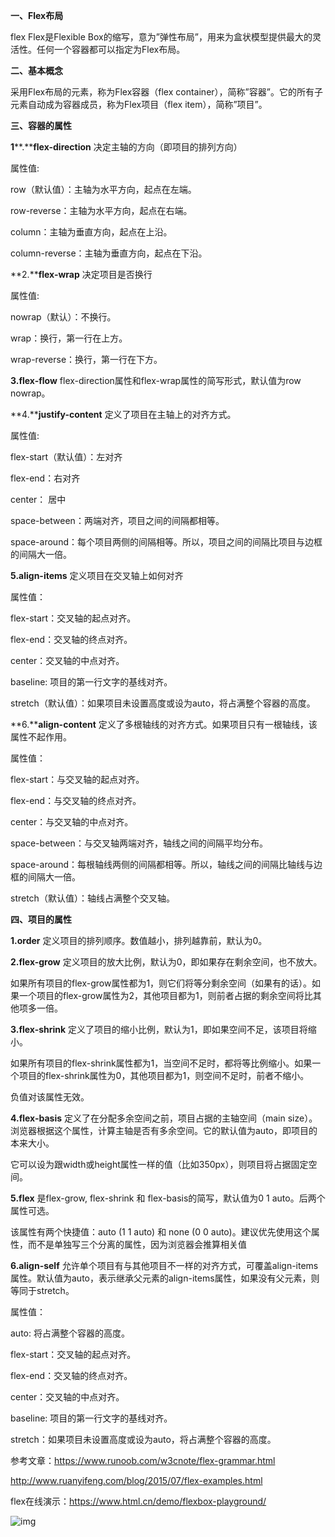 **一、Flex布局**

flex Flex是Flexible Box的缩写，意为”弹性布局”，用来为盒状模型提供最大的灵活性。任何一个容器都可以指定为Flex布局。

 

**二、基本概念**

采用Flex布局的元素，称为Flex容器（flex container），简称”容器”。它的所有子元素自动成为容器成员，称为Flex项目（flex item），简称”项目”。



**三、容器的属性**

**1****.****flex-direction**   决定主轴的方向（即项目的排列方向）

属性值:

row（默认值）：主轴为水平方向，起点在左端。

row-reverse：主轴为水平方向，起点在右端。

column：主轴为垂直方向，起点在上沿。

column-reverse：主轴为垂直方向，起点在下沿。



**2.****flex-wrap**  决定项目是否换行

属性值:

nowrap（默认）：不换行。

wrap：换行，第一行在上方。

wrap-reverse：换行，第一行在下方。



**3.flex-flow**  flex-direction属性和flex-wrap属性的简写形式，默认值为row nowrap。



**4.****justify-content**   定义了项目在主轴上的对齐方式。

属性值:

flex-start（默认值）：左对齐

flex-end：右对齐

center： 居中

space-between：两端对齐，项目之间的间隔都相等。

space-around：每个项目两侧的间隔相等。所以，项目之间的间隔比项目与边框的间隔大一倍。



**5.align-items**  定义项目在交叉轴上如何对齐

属性值：

flex-start：交叉轴的起点对齐。

flex-end：交叉轴的终点对齐。

center：交叉轴的中点对齐。

baseline: 项目的第一行文字的基线对齐。

stretch（默认值）：如果项目未设置高度或设为auto，将占满整个容器的高度。



**6.****align-content**  定义了多根轴线的对齐方式。如果项目只有一根轴线，该属性不起作用。

属性值：

flex-start：与交叉轴的起点对齐。

flex-end：与交叉轴的终点对齐。

center：与交叉轴的中点对齐。

space-between：与交叉轴两端对齐，轴线之间的间隔平均分布。

space-around：每根轴线两侧的间隔都相等。所以，轴线之间的间隔比轴线与边框的间隔大一倍。

stretch（默认值）：轴线占满整个交叉轴。



**四、项目的属性**

**1.order**  定义项目的排列顺序。数值越小，排列越靠前，默认为0。



**2.flex-grow** 定义项目的放大比例，默认为0，即如果存在剩余空间，也不放大。

如果所有项目的flex-grow属性都为1，则它们将等分剩余空间（如果有的话）。如果一个项目的flex-grow属性为2，其他项目都为1，则前者占据的剩余空间将比其他项多一倍。



**3.flex-shrink** 定义了项目的缩小比例，默认为1，即如果空间不足，该项目将缩小。

如果所有项目的flex-shrink属性都为1，当空间不足时，都将等比例缩小。如果一个项目的flex-shrink属性为0，其他项目都为1，则空间不足时，前者不缩小。

负值对该属性无效。



**4.flex-basis** 定义了在分配多余空间之前，项目占据的主轴空间（main size）。浏览器根据这个属性，计算主轴是否有多余空间。它的默认值为auto，即项目的本来大小。

它可以设为跟width或height属性一样的值（比如350px），则项目将占据固定空间。



**5.flex**  是flex-grow, flex-shrink 和 flex-basis的简写，默认值为0 1 auto。后两个属性可选。

该属性有两个快捷值：auto (1 1 auto) 和 none (0 0 auto)。建议优先使用这个属性，而不是单独写三个分离的属性，因为浏览器会推算相关值



**6.align-self** 允许单个项目有与其他项目不一样的对齐方式，可覆盖align-items属性。默认值为auto，表示继承父元素的align-items属性，如果没有父元素，则等同于stretch。

属性值：

auto: 将占满整个容器的高度。

flex-start：交叉轴的起点对齐。

flex-end：交叉轴的终点对齐。

center：交叉轴的中点对齐。

baseline: 项目的第一行文字的基线对齐。

stretch：如果项目未设置高度或设为auto，将占满整个容器的高度。





参考文章：<https://www.runoob.com/w3cnote/flex-grammar.html>

   <http://www.ruanyifeng.com/blog/2015/07/flex-examples.html>

flex在线演示：<https://www.html.cn/demo/flexbox-playground/>

![img](C:/Users/yafei/AppData/Local/YNote/data/m15508511041_1@163.com/5a58ce3ee9b141ed99a4ed4caf65e1a3/image.jpg)